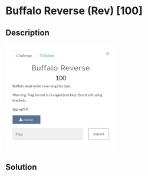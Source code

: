# Buffalo Reverse (Rev) \[100\]

## __Description__

<img src="chall.png" width="300">

## __Solution__
